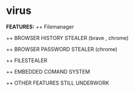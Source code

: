# virus

**FEATURES:**
++ Filemanager

++ BROWSER HISTORY STEALER (brave , chrome)

++ BROWSER PASSWORD STEALER (chrome)

++ FILESTEALER

++ EMBEDDED COMAND SYSTEM

++ OTHER FEATURES STILL UNDERWORK
